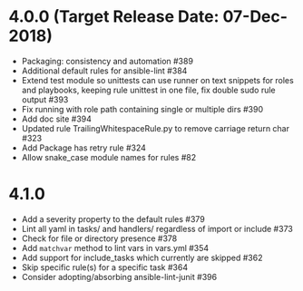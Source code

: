 # 4.0.0 (Target Release Date: 07-Dec-2018)

* Packaging: consistency and automation #389
* Additional default rules for ansible-lint #384
* Extend test module so unittests can use runner on text snippets for roles and playbooks, keeping rule unittest in one file, fix double sudo rule output #393
* Fix running with role path containing single or multiple dirs #390
* Add doc site #394
* Updated rule TrailingWhitespaceRule.py to remove carriage return char #323
* Add Package has retry rule #324
* Allow snake_case module names for rules #82

# 4.1.0

* Add a severity property to the default rules #379
* Lint all yaml in tasks/ and handlers/ regardless of import or include #373
* Check for file or directory presence #378
* Add `matchvar` method to lint vars in vars.yml #354
* Add support for include_tasks which currently are skipped #362
* Skip specific rule(s) for a specific task #364
* Consider adopting/absorbing ansible-lint-junit #396
